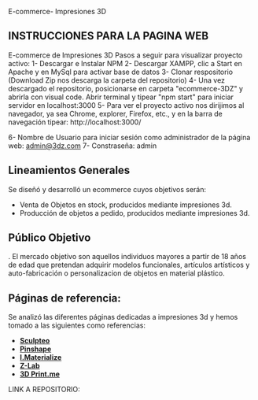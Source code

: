 E-commerce- Impresiones 3D

## INSTRUCCIONES PARA LA PAGINA WEB

E-commerce de Impresiones 3D Pasos a seguir para visualizar proyecto activo: 1- Descargar e Instalar NPM 2- Descargar XAMPP, clic a Start en Apache y en MySql para activar base de datos 3- Clonar respositorio (Download Zip nos descarga la carpeta del repositorio) 4- Una vez descargado el repositorio, posicionarse en carpeta "ecommerce-3DZ" y abrirla con visual code. Abrir terminal y tipear "npm start" para iniciar servidor en localhost:3000 5- Para ver el proyecto activo nos dirijimos al navegador, ya sea Chrome, explorer, Firefox, etc., y en la barra de navegación tipear: http://localhost:3000/

6- Nombre de Usuario para iniciar sesión como administrador de la página web: admin@3dz.com 7- Constraseña: admin

## Lineamientos Generales

Se diseñó y desarrolló un ecommerce cuyos objetivos serán:

- Venta de Objetos en stock, producidos mediante impresiones 3d.
- Producción de objetos a pedido, producidos mediante impresiones 3d.

##   Público Objetivo

. El mercado objetivo son aquellos individuos mayores a partir de 18 años de edad que pretendan adquirir modelos funcionales, artículos artísticos y auto-fabricación o  personalizacion de objetos en material plástico.


## Páginas de referencia:

Se analizó las diferentes páginas dedicadas a impresiones 3d y hemos tomado a las siguientes como referencias:

- **[Sculpteo](https://www.sculpteo.com/es/)**
- **[Pinshape](https://pinshape.com/3d-marketplace)**
- **[I.Materialize](https://i.materialise.com)**
- **[Z-Lab](https://www.z-lab.com.ar)**
- **[3D Print.me](https://3dprint.me)**

LINK A REPOSITORIO:


